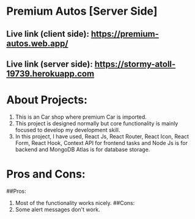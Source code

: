 # Premium Autos [Server Side]

## Live link (client side): https://premium-autos.web.app/
## Live link (server side): https://stormy-atoll-19739.herokuapp.com

# About Projects:
1. This is an Car shop where premium Car is imported. 
2. This project is designed normally but core functionality is mainly focused to develop my development skill.
3. In this project, I have used, React Js, React Router, React Icon, React Form, React Hook, Context API for frontend tasks and Node Js is for backend and MongoDB Atlas is for database storage. 

# Pros and Cons:
##Pros:
1. Most of the functionality works nicely.
##Cons:
1. Some alert messages don't work. 

